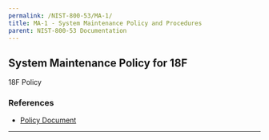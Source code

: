 ```yaml
---
permalink: /NIST-800-53/MA-1/
title: MA-1 - System Maintenance Policy and Procedures
parent: NIST-800-53 Documentation
---
```


## System Maintenance Policy for 18F
18F Policy
### References

* [Policy Document](https://drive.google.com/drive/u/1/folders/0B6fPl5s12igNfnhnZWJqQVluNUxybWo5WVQwaHUwN29qRmVaQlczN0tpVUZEa25WZFdsTjg)

--------
